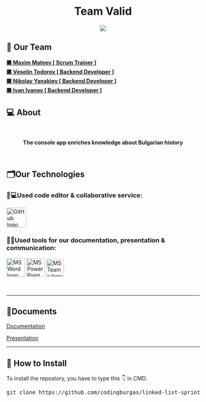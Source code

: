 <h1 align="center">Team Valid</h1>

<p align="center">
    <img src ="src/assets/banner.png"/>
</p>

## 🧒 Our Team

<b>
<a href = “https://github.com/MPMateev22”> 🟥 Maxim Mateev [ Scrum Trainer ] </a><br>
<a href = “https://github.com/VBTodorov22”> 🟩 Veselin Todorov [ Backend Developer ] </a><br>
<a href = “https://github.com/NKYanakiev22”> 🟩 Nikolay Yanakiev  [ Backend Developer ] </a><br>
<a href = “https://github.com/IMIvanov22”> 🟥 Ivan Ivanov [ Backend Developer ] </a><br>
</b>

## 💻 About

<br>
<b><p align="center">The console app enriches knowledge about Bulgarian history</p></b>
<br>

## 🗂️Our Technologies

### 👨💻Used code editor & collaborative service:

<p align="left">
    <a href="https://github.com/"><img src="https://img.icons8.com/nolan/344/github.png" alt="GitHub logo" width=52px /></a>
</p>

### 🔨📄Used tools for our documentation, presentation & communication:

<p align="left">
    <a href="https://www.microsoft.com/en-ww/microsoft-365/word"><img src="https://img.icons8.com/color/344/ms-word.png" alt="MS Word logo" width=48px /></a>
    <a href="https://www.microsoft.com/en-ww/microsoft-365/powerpoint"><img src="https://img.icons8.com/color/344/ms-powerpoint.png" alt="MS PowerPoint logo" width=48px /></a>
    <a href="https://www.microsoft.com/en/microsoft-teams/group-chat-software"><img src="https://img.icons8.com/color/344/microsoft-teams.png" alt = "MS Teams logo" width=46px /></a>
</p>

<br>
<hr>

## 📄Documents

<a href="">Documentation </a>

<a href="https://github.com/codingburgas/linked-list-sprint-project-valid/blob/main/docs/Vaild.pptx">Presentation </a>

<hr>

## 📩 How to Install

<p>To install the repostory, you have to type this 👇 in CMD.
<pre>git clone https://github.com/codingburgas/linked-list-sprint-project-valid.git</pre>
